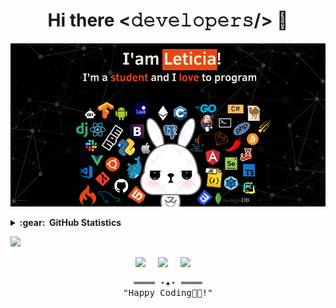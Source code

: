 <div align="center">
  <h1> Hi there <𝚍𝚎𝚟𝚎𝚕𝚘𝚙𝚎𝚛𝚜/> 👋 </h1>
</div>

<p align="center">
  <img src="Assets/background.png" justify-content="center" width="850px">
</p>

<details>
  <summary><b>:gear: &nbsp;GitHub Statistics</b></summary>
  <br/>
  
  <p align = "center">
    <img src = "https://github-readme-stats.vercel.app/api?username=leticiacb1&show_icons=true&theme=bear" width = 400>
    <img src = "https://github-readme-streak-stats.herokuapp.com?user=leticiacb1&theme=dark&hide_border=true" width = 400>
  </p>
  
  <!-- Activity Widget 
  <img alt="GitHub Stats"
          src="https://github-readme-stats.vercel.app/api?username=leticiacb1&show_icons=true"/>
  <br>
  
  <img alt="Top Languages"
       src="https://github-readme-stats.vercel.app/api/top-langs/?username=leticiacb1&layout=compact"/> 
  -->
</details>
  

![](https://komarev.com/ghpvc/?username=leticiacb1&style=for-the-badge)

<p align="center"> 
  <a href="mailto:leticiacoelho110@gmail.com?subject=Olá%20Bruno%20Tacca"><img src="https://img.shields.io/badge/gmail-%23D14836.svg?&style=for-the-badge&logo=gmail&logoColor=white" /></a>&nbsp;&nbsp;&nbsp;&nbsp;
  <a href="https://www.instagram.com/leticiacoelhobarbosa/"><img src="https://img.shields.io/badge/instagram-%23dc2743.svg?&style=for-the-badge&logo=instagram&logoColor=white" /></a>&nbsp;&nbsp;&nbsp;&nbsp;
  <a href="https://www.linkedin.com/in/leticia-co%C3%AAlho-844056212/"><img src="https://img.shields.io/badge/linkedin-%230077B5.svg?&style=for-the-badge&logo=linkedin&logoColor=white" /></a>&nbsp;&nbsp;&nbsp;&nbsp;
</p>

<!-- Footer -->
<samp>
    <p align="center">
        ════ ⋆★⋆ ════
        <br>
        "Happy Coding👨‍💻!"
    </p>
</samp>

<!--
**leticiacb1/leticiacb1** is a ✨ _special_ ✨ repository because its `README.md` (this file) appears on your GitHub profile.

Here are some ideas to get you started:

- 🔭 I’m currently working on ...
- 🌱 I’m currently learning ...
- 👯 I’m looking to collaborate on ...
- 🤔 I’m looking for help with ...
- 💬 Ask me about ...
- 📫 How to reach me: ...
- 😄 Pronouns: ...
- ⚡ Fun fact: ...
-->
